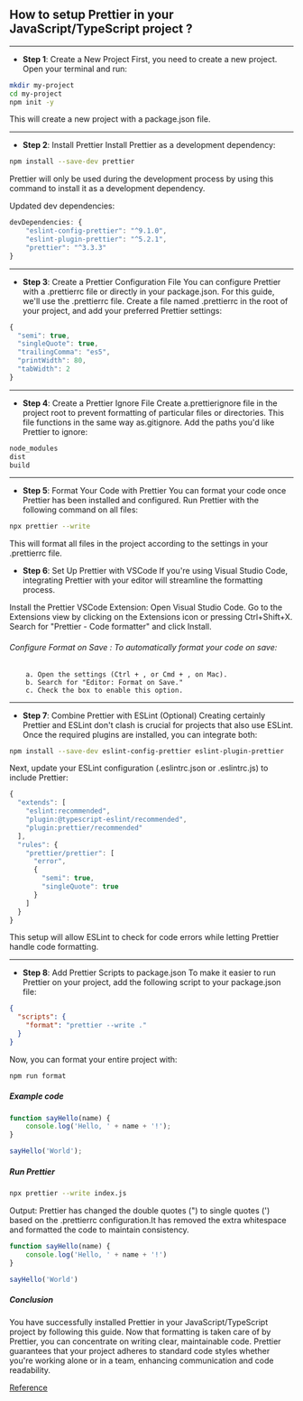 ## How to setup Prettier in your JavaScript/TypeScript project ?
***

* <b>Step 1</b>: Create a New Project
First, you need to create a new project. Open your terminal and run:

```bash
mkdir my-project
cd my-project
npm init -y
```
This will create a new project with a package.json file.
***
* <b>Step 2</b>: Install Prettier
Install Prettier as a development dependency:

```bash
npm install --save-dev prettier
```
Prettier will only be used during the development process by using this command to install it as a development dependency.

Updated dev dependencies:
```js
devDependencies: {
    "eslint-config-prettier": "^9.1.0",
    "eslint-plugin-prettier": "^5.2.1",
    "prettier": "^3.3.3"
}
```
***
* <b>Step 3</b>: Create a Prettier Configuration File
You can configure Prettier with a .prettierrc file or directly in your package.json. For this guide, we'll use the .prettierrc file. Create a file named .prettierrc in the root of your project, and add your preferred Prettier settings:

```js
{
  "semi": true,
  "singleQuote": true,
  "trailingComma": "es5",
  "printWidth": 80,
  "tabWidth": 2
}
```
***
* <b>Step 4</b>: Create a Prettier Ignore File
Create a.prettierignore file in the project root to prevent formatting of particular files or directories. This file functions in the same way as.gitignore. Add the paths you'd like Prettier to ignore:

```bash
node_modules
dist
build
```
***
* <b>Step 5</b>: Format Your Code with Prettier
You can format your code once Prettier has been installed and configured. Run Prettier with the following command on all files:

```bash
npx prettier --write 
```
This will format all files in the project according to the settings in your .prettierrc file.

* <b>Step 6</b>: Set Up Prettier with VSCode
If you're using Visual Studio Code, integrating Prettier with your editor will streamline the formatting process.

Install the Prettier VSCode Extension: Open Visual Studio Code. Go to the Extensions view by clicking on the Extensions icon or pressing Ctrl+Shift+X. Search for "Prettier - Code formatter" and click Install.

  ###### Configure Format on Save : To automatically format your code on save:
        a. Open the settings (Ctrl + , or Cmd + , on Mac).
        b. Search for "Editor: Format on Save."
        c. Check the box to enable this option.

***
* <b>Step 7</b>: Combine Prettier with ESLint (Optional)
Creating certainly Prettier and ESLint don't clash is crucial for projects that also use ESLint. Once the required plugins are installed, you can integrate both:
```bash
npm install --save-dev eslint-config-prettier eslint-plugin-prettier
```
Next, update your ESLint configuration (.eslintrc.json or .eslintrc.js) to include Prettier:

```js
{
  "extends": [
    "eslint:recommended",
    "plugin:@typescript-eslint/recommended",
    "plugin:prettier/recommended"
  ],
  "rules": {
    "prettier/prettier": [
      "error",
      {
        "semi": true,
        "singleQuote": true
      }
    ]
  }
}
```
This setup will allow ESLint to check for code errors while letting Prettier handle code formatting.
***
* <b>Step 8</b>: Add Prettier Scripts to package.json
To make it easier to run Prettier on your project, add the following script to your package.json file:
```json
{
  "scripts": {
    "format": "prettier --write ."
  }
}
```
Now, you can format your entire project with:
```bash
npm run format
```
##### Example code
```js
function sayHello(name) {
    console.log('Hello, ' + name + '!');
}

sayHello('World');
```
##### Run Prettier
```bash
npx prettier --write index.js
```
Output: Prettier has changed the double quotes (") to single quotes (') based on the .prettierrc configuration.It has removed the extra whitespace and formatted the code to maintain consistency.

```js
function sayHello(name) {
    console.log('Hello, ' + name + '!')
}

sayHello('World')
```

##### Conclusion
You have successfully installed Prettier in your JavaScript/TypeScript project by following this guide. Now that formatting is taken care of by Prettier, you can concentrate on writing clear, maintainable code. Prettier guarantees that your project adheres to standard code styles whether you're working alone or in a team, enhancing communication and code readability.

[Reference](https://www.geeksforgeeks.org/how-to-set-up-prettier-in-your-javascript-typescript-project/)